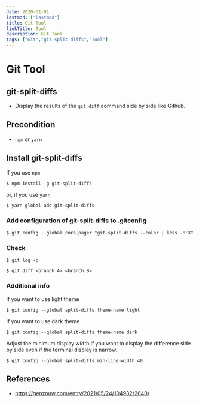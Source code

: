 ```yaml
---
date: 2020-01-01
lastmod: ["lastmod"]
title: Git Tool
linkTitle: Tool
description: Git Tool
tags: ["Git","git-split-diffs","Tool"]
---
```


# Git Tool

## git-split-diffs
* Display the results of the `git diff` command side by side like Github.

## Precondition
* `npm` or `yarn`

## Install git-split-diffs
If you use `npm`
```shell
$ npm install -g git-split-diffs
```
or, if you use `yarn`
```shell
$ yarn global add git-split-diffs
```

### Add configuration of git-split-diffs to .gitconfig
```shell
$ git config --global core.pager "git-split-diffs --color | less -RFX"
```

### Check
```shell
$ git log -p
```
```shell
$ git diff <branch A> <branch B>
```

### Additional info
If you want to use light theme
```shell
$ git config --global split-diffs.theme-name light
```

If you want to use dark theme
```shell
$ git config --global split-diffs.theme-name dark
```

Adjust the minimum display width if you want to display the difference side by side even if the terminal display is narrow.
```shell
$ git config --global split-diffs.min-line-width 40
```

## References
* https://genzouw.com/entry/2021/05/24/104932/2640/